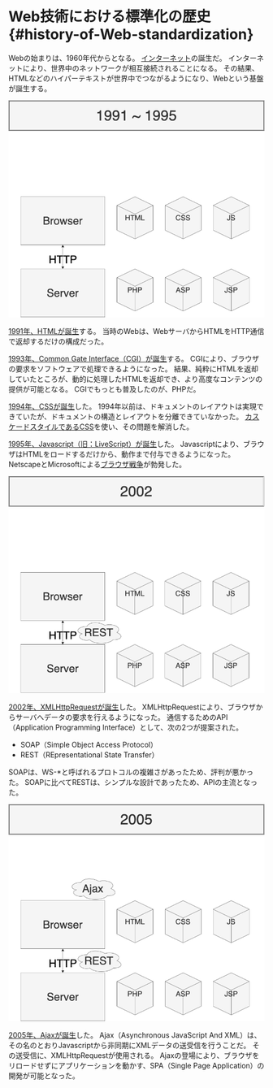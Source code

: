 # Web技術における標準化の歴史 {#history-of-Web-standardization}

Webの始まりは、1960年代からとなる。
[インターネット](https://en.wikipedia.org/wiki/History_of_the_Internet)の誕生だ。
インターネットにより、世界中のネットワークが相互接続されることになる。
その結果、HTMLなどのハイパーテキストが世界中でつながるようになり、Webという基盤が誕生する。

![01_history_of_web_standardization_1](../../assets/images/drawio/history/01_history_of_web_standardization_1.png)

[1991年、HTMLが誕生](https://en.wikipedia.org/wiki/HTML)する。
当時のWebは、WebサーバからHTMLをHTTP通信で返却するだけの構成だった。

[1993年、Common Gate Interface（CGI）が誕生](https://en.wikipedia.org/wiki/Common_Gateway_Interface)する。
CGIにより、ブラウザの要求をソフトウェアで処理できるようになった。
結果、純粋にHTMLを返却していたところが、動的に処理したHTMLを返却でき、より高度なコンテンツの提供が可能となる。
CGIでもっとも普及したのが、PHPだ。

[1994年、CSSが誕生](https://en.wikipedia.org/wiki/CSS#Difficulty_with_adoption)した。
1994年以前は、ドキュメントのレイアウトは実現できていたが、ドキュメントの構造とレイアウトを分離できていなかった。
[カスケードスタイルであるCSS](https://developer.mozilla.org/en-US/docs/Web/CSS/Cascade)を使い、その問題を解消した。

[1995年、Javascript（旧：LiveScript）が誕生](https://en.wikipedia.org/wiki/JavaScript)した。
Javascriptにより、ブラウザはHTMLをロードするだけから、動作まで付与できるようになった。
NetscapeとMicrosoftによる[ブラウザ戦争](https://en.wikipedia.org/wiki/Browser_war)が勃発した。

![01_history_of_web_standardization_2](../../assets/images/drawio/history/01_history_of_web_standardization_2.png)

[2002年、XMLHttpRequestが誕生](https://en.wikipedia.org/wiki/XMLHttpRequest)した。
XMLHttpRequestにより、ブラウザからサーバへデータの要求を行えるようになった。
通信するためのAPI（Application Programming Interface）として、次の2つが提案された。

* SOAP（Simple Object Access Protocol）
* REST（REpresentational State Transfer）

SOAPは、WS-*と呼ばれるプロトコルの複雑さがあったため、評判が悪かった。
SOAPに比べてRESTは、シンプルな設計であったため、APIの主流となった。

![01_history_of_web_standardization_3](../../assets/images/drawio/history/01_history_of_web_standardization_3.png)

[2005年、Ajaxが誕生](https://en.wikipedia.org/wiki/Ajax_%28programming%29)した。
Ajax（Asynchronous JavaScript And XML）は、その名のとおりJavascriptから非同期にXMLデータの送受信を行うことだ。
その送受信に、XMLHttpRequestが使用される。
Ajaxの登場により、ブラウザをリロードせずにアプリケーションを動かす、SPA（Single Page Application）の開発が可能となった。

